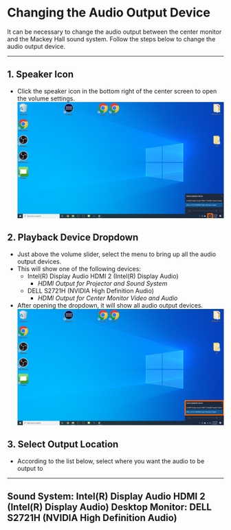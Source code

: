# Changing the Audio Output Device

It can be necessary to change the audio output between the center monitor and the Mackey Hall sound system. Follow the steps below to change the audio output device.

---

## 1. Speaker Icon
 - Click the speaker icon in the bottom right of the center screen to open the volume settings.
 ![Speaker Icon](../assets/images/audio-output/speaker.png)

## 2. Playback Device Dropdown
 - Just above the volume slider, select the menu to bring up all the audio output devices.
 - This will show one of the following devices:
    - Intel(R) Display Audio HDMI 2 (Intel(R) Display Audio)
        - *HDMI Output for Projector and Sound System*
    - DELL S2721H (NVIDIA High Definition Audio)
        - *HDMI Output for Center Monitor Video and Audio*
 - After opening the dropdown, it will show all audio output devices.
 ![Output Devices](../assets/images/audio-output/audio-devices.png)

## 3. Select Output Location
 - According to the list below, select where you want the audio to be output to
---
Sound System: Intel(R) Display Audio HDMI 2 (Intel(R) Display Audio)
Desktop Monitor: DELL S2721H (NVIDIA High Definition Audio)
---
